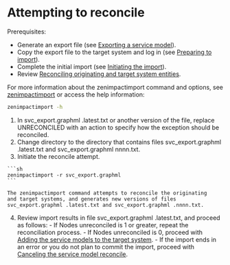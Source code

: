# Attempting to reconcile

Prerequisites:

-   Generate an export file (see [Exporting a service model](/imp/install/exporting.html)).
-   Copy the export file to the target system and log in (see [Preparing to import](/imp/install/importing2.html)).
-   Complete the initial import (see [Initiating the import](/imp/install/importing3.html)).
-   Review [Reconciling originating and target system entities](/imp/install/reconciling.html).

For more information about the zenimpactimport command and options, see
[zenimpactimport](/imp/install/zenimpactimport.html) or access the help
information:

```sh
zenimpactimport -h
```

1.   In svc_export.graphml .latest.txt or another version of the file,
    replace UNRECONCILED with an action to specify how the exception
    should be reconciled.
2.   Change directory to the directory that contains files
    svc_export.graphml .latest.txt and svc_export.graphml nnnn.txt.
3.   Initiate the reconcile attempt.

    ```sh
    zenimpactimport -r svc_export.graphml
    ```

    The zenimpactimport command attempts to reconcile the originating
    and target systems, and generates new versions of files
    svc_export.graphml .latest.txt and svc_export.graphml .nnnn.txt.

4.   Review import results in file svc_export.graphml .latest.txt, and
    proceed as follows:
    -   If Nodes unreconciled is 1 or greater, repeat the reconciliation
        process.
    -   If Nodes unreconciled is 0, proceed with [Adding the service models to the target system](/imp/install/committing.html).
    -   If the import ends in an error or you do not plan to commit the
        import, proceed with [Canceling the service model reconcile](/imp/install/reconciling3.html).


